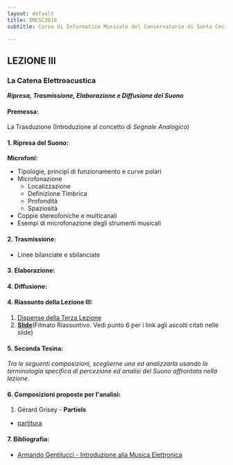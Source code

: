 ```yaml
---
layout: default
title: IMCSC2016
subtitle: Corso di Informatica Musicale del Conservatorio di Santa Cecilia 2016

---
```

## LEZIONE III


### La Catena Elettroacustica

***Ripresa, Trasmissione, Elaborazione e Diffusione del Suono***

#### Premessa:

 La Trasduzione (Introduzione al concetto di *Segnale Analogico*)

#### 1. Ripresa del Suono:

**Microfoni:**

- Tipologie, principî di funzionamento e curve polari
- Microfonazione
  - Localizzazione
  - Definizione Timbrica
  - Profondità
  - Spaziosità
- Coppie stereofoniche e multicanali
- Esempi di microfonazione degli strumenti musicali

#### 2. Trasmissione:

- Linee bilanciate e sbilanciate

#### 3. Elaborazione:

#### 4. Diffusione:




#### 4. Riassunto della Lezione III:

1. [Dispense della Terza Lezione](asd)
2. [**Slide**](asd)(Filmato Riassuntivo. Vedi punto 6 per i link agli ascolti citati nelle slide)

#### 5. Seconda Tesina:

*Tra le seguenti composizioni, sceglierne una ed analizzarla usando la terminologia specifica di percezione ed analisi del Suono affrontata nella lezione.*

#### 6. Composizioni proposte per l'analisi:

1. Gérard Grisey - **Partiels**
- [partitura](https://www.dropbox.com/s/w2ji6mvmrfu0o2g/Grisey_Partiels_MASTER_SCORE.pdf?dl=0)




#### 7. Bibliografia:
- [Armando Gentilucci - Introduzione alla Musica Elettronica](https://copy.com/gmatZ8qkaw1WROAG)
